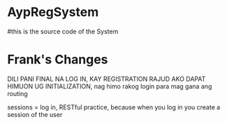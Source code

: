 # AypRegSystem

#this is the source code of the System

# Frank's Changes

DILI PANI FINAL NA LOG IN, KAY REGISTRATION RAJUD AKO DAPAT HIMUON UG INITIALIZATION, nag himo rakog login para mag gana ang routing

sessions = log in, RESTful practice, because when you log in you create a session of the user
